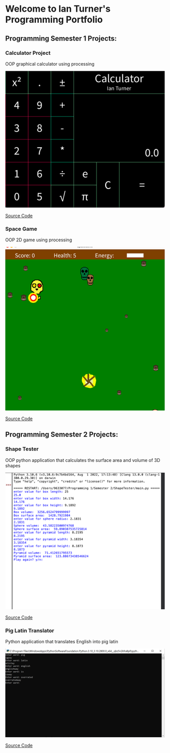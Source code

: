 # Welcome to Ian Turner's Programming Portfolio

## Programming Semester 1 Projects:

### Calculator Project

OOP graphical calculator using processing

![Calculator](https://github.com/Ian-Turner4/ProgrammingPortfolio/blob/gh-pages/images/calc.png?raw=true)

[Source Code](https://github.com/Ian-Turner4/ProgrammingPortfolio/tree/gh-pages/src/calc)

### Space Game

OOP 2D game using processing

![SpaceGame](https://github.com/Ian-Turner4/ProgrammingPortfolio/blob/gh-pages/images/spacegame.png?raw=true)

[Source Code](https://github.com/Ian-Turner4/ProgrammingPortfolio/tree/gh-pages/src/spacegame)

## Programming Semester 2 Projects:

### Shape Tester

OOP python application that calculates the surface area and volume of 3D shapes

![ShapeTester](https://github.com/Ian-Turner4/ProgrammingPortfolio/blob/gh-pages/images/shapetester.png?raw=true)

[Source Code](https://github.com/Ian-Turner4/ProgrammingPortfolio/tree/gh-pages/src/shapetester)

### Pig Latin Translator

Python application that translates English into pig latin

![PigLatinTranslator](https://github.com/Ian-Turner4/ProgrammingPortfolio/blob/gh-pages/images/PlTranslator.PNG?raw=true)

[Source Code](https://github.com/Ian-Turner4/ProgrammingPortfolio/tree/gh-pages/src/piglatintranslator)
